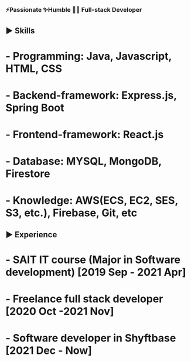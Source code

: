 ### ⚡Passionate ✨Humble :man_technologist: Full-stack Developer

## ▶️ Skills
# - Programming: Java, Javascript, HTML, CSS
# - Backend-framework: Express.js, Spring Boot
# - Frontend-framework: React.js
# - Database: MYSQL, MongoDB, Firestore
# - Knowledge: AWS(ECS, EC2, SES, S3, etc.), Firebase, Git, etc

## ▶️ Experience
# - SAIT IT course (Major in Software development) [2019 Sep - 2021 Apr]
# - Freelance full stack developer [2020 Oct -2021 Nov]
# - Software developer in Shyftbase [2021 Dec - Now]
<!--
**MinhoChoi-a/MinhoChoi-a** is a ✨ _special_ ✨ repository because its `README.md` (this file) appears on your GitHub profile.

Here are some ideas to get you started:

- 🔭 I’m currently working on ...
- 🌱 I’m currently learning ...
- 👯 I’m looking to collaborate on ...
- 🤔 I’m looking for help with ...
- 💬 Ask me about ...
- 📫 How to reach me: ...
- 😄 Pronouns: ...
- ⚡ Fun fact: ...
-->

